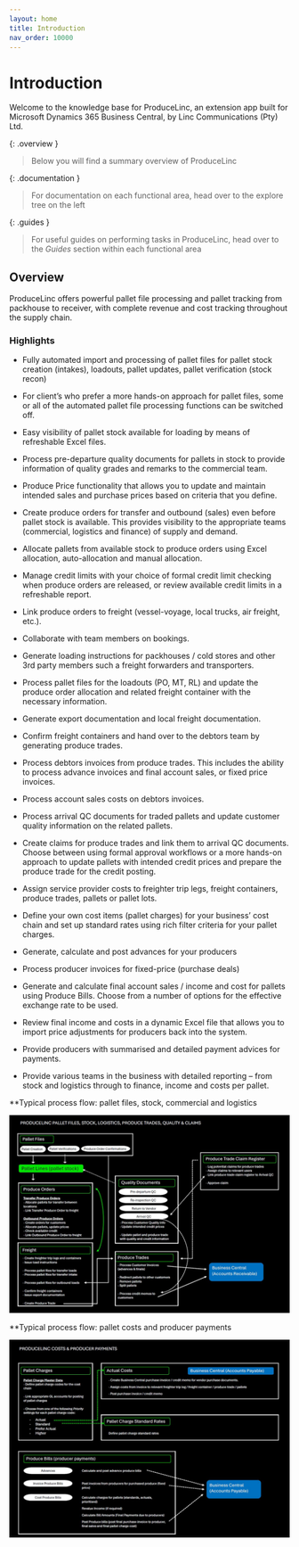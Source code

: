 ```yaml
---
layout: home
title: Introduction
nav_order: 10000
---
```

# Introduction
Welcome to the knowledge base for ProduceLinc, an extension app built for Microsoft Dynamics 365 Business Central, by Linc Communications (Pty) Ltd.

{: .overview }
> Below you will find a summary overview of ProduceLinc

{: .documentation }
> For documentation on each functional area, head over to the explore tree on the left

{: .guides }
> For useful guides on performing tasks in ProduceLinc, head over to the _Guides_ section within each functional area


## Overview

ProduceLinc offers powerful pallet file processing and pallet tracking from packhouse to receiver, with complete revenue and cost tracking throughout the supply chain.

### Highlights

- Fully automated import and processing of pallet files for pallet stock creation (intakes), loadouts, pallet updates, pallet verification (stock recon)


- For client’s who prefer a more hands-on approach for pallet files, some or all of the automated pallet file processing functions can be switched off.


- Easy visibility of pallet stock available for loading by means of refreshable Excel files.


- Process pre-departure quality documents for pallets in stock to provide information of quality grades and remarks to the commercial team.


- Produce Price functionality that allows you to update and maintain intended sales and purchase prices based on criteria that you define.


- Create produce orders for transfer and outbound (sales) even before pallet stock is available. This provides visibility to the appropriate teams (commercial, logistics and finance) of supply and demand.


- Allocate pallets from available stock to produce orders using Excel allocation, auto-allocation and manual allocation.


- Manage credit limits with your choice of formal credit limit checking when produce orders are released, or review available credit limits in a refreshable report.


- Link produce orders to freight (vessel-voyage, local trucks, air freight, etc.).


- Collaborate with team members on bookings.


- Generate loading instructions for packhouses / cold stores and other 3rd party members such a freight forwarders and transporters.


- Process pallet files for the loadouts (PO, MT, RL) and update the produce order allocation and related freight container with the necessary information.


- Generate export documentation and local freight documentation.


- Confirm freight containers and hand over to the debtors team by generating produce trades.


- Process debtors invoices from produce trades. This includes the ability to process advance invoices and final account sales, or fixed price invoices.


- Process account sales costs on debtors invoices.


- Process arrival QC documents for traded pallets and update customer quality information on the related pallets.


- Create claims for produce trades and link them to arrival QC documents. Choose between using formal approval workflows or a more hands-on approach to update pallets with intended credit prices and prepare the produce trade for the credit posting.


- Assign service provider costs to freighter trip legs, freight containers, produce trades, pallets or pallet lots.


- Define your own cost items (pallet charges) for your business’ cost chain and set up standard rates using rich filter criteria for your pallet charges.


- Generate, calculate and post advances for your producers


- Process producer invoices for fixed-price (purchase deals)


- Generate and calculate final account sales / income and cost for pallets using Produce Bills. Choose from a number of options for the effective exchange rate to be used. 


- Review final income and costs in a dynamic Excel file that allows you to import price adjustments for producers back into the system.


- Provide producers with summarised and detailed payment advices for payments.


- Provide various teams in the business with detailed reporting – from stock and logistics through to finance, income and costs per pallet.


**Typical process flow: pallet files, stock, commercial and logistics

![Process Flow pallet files, stock and logistics](/media/Introduction_Visual_of_flow_Stock%20and%20Logistics.jpeg)


**Typical process flow: pallet costs and producer payments

![Process Flow pallet costs and producer payments](/media/Introduction_Visual_of_flow_Pallet%20Costs.jpeg)
